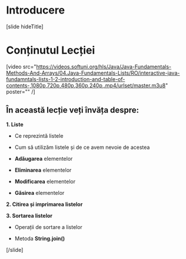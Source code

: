 # Introducere

[slide hideTitle]

# Conținutul Lecției

[video src="https://videos.softuni.org/hls/Java/Java-Fundamentals-Methods-And-Arrays/04.Java-Fundamentals-Lists/RO/interactive-java-fundamntals-lists-1-2-introduction-and-table-of-contents-,1080p,720p,480p,360p,240p,.mp4/urlset/master.m3u8" poster="" /]

## În această lecție veți învăța despre:

**1. Liste**

- Ce reprezintă listele

- Cum să utilizăm listele și de ce avem nevoie de acestea

- **Adăugarea** elementelor

- **Eliminarea** elementelor

- **Modificarea** elementelor

- **Găsirea** elementelor

**2. Citirea și imprimarea listelor**

**3. Sortarea listelor**

- Operații de sortare a listelor

- Metoda **String.join()**

[/slide]
